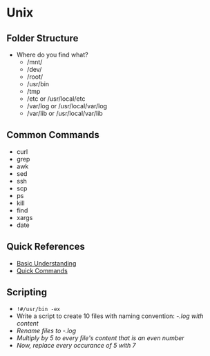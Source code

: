 # Unix

## Folder Structure
* Where do you find what?
  * /mnt/
  * /dev/
  * /root/
  * /usr/bin
  * /tmp
  * /etc or /usr/local/etc
  * /var/log or /usr/local/var/log
  * /var/lib or /usr/local/var/lib

## Common Commands
* curl
* grep
* awk
* sed
* ssh
* scp
* ps
* kill
* find
* xargs
* date

## Quick References
* [Basic Understanding ](http://bash.cyberciti.biz/guide/Main_Page)
* [Quick Commands](http://www.thegeekstuff.com/2010/11/50-linux-commands/)

## Scripting
 * ```!#/usr/bin -ex```
  * Write a script to create 10 files with naming convention: <YYYY-MM-DD>-<i>.log with content <i>
  * Rename files to <DD-MM-YYY>-<i>.log
  * Multiply by 5 to every file's content that is an even number
  * Now, replace every occurance of 5 with 7
